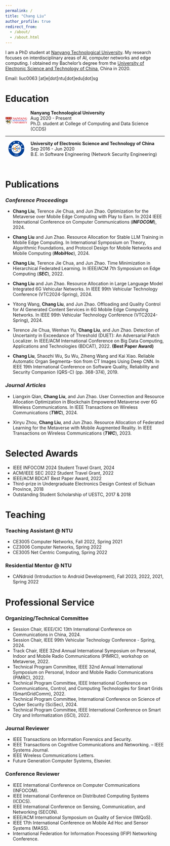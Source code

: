 ```yaml
---
permalink: /
title: "Chang Liu"
author_profile: true
redirect_from: 
  - /about/
  - /about.html
---
```


I am a PhD student at [Nanyang Technological University](https://www.ntu.edu.sg/). My research focuses on interdisciplinary areas of AI, computer networks and edge computing. I obtained my Bachelor’s degree from the [University of Electronic Science and Technology of China](https://www.uestc.edu.cn/), China in 2020.

Email: liuc0063 \[at\]e[dot]ntu[dot]edu[dot]sg


# Education 

<div style="display: flex; align-items: center;">
    <div style="width: 70px; height: 50px; margin-right: 10px;">
        <img src="../images/NTU_Logo.png" alt="NTU Logo" style="width: 100%; height: 100%; object-fit: contain;" />
    </div>
    <div>
        <b>Nanyang Technological University</b> <br>
        Aug 2020 - Present  <br>
        Ph.D. student at College of Computing and Data Science (CCDS)
    </div>
</div>

---


<div style="display: flex; align-items: center;">
    <div style="width: 70px; height: 50px; margin-right: 10px;">
        <img src="../images/UESTC_Logo.png" alt="UESTC Logo" style="width: 100%; height: 100%; object-fit: contain;" />
    </div>
    <div>
        <b>University of Electronic Science and Technology of China</b> <br>
        Sep 2016 - Jun 2020 <br>
        B.E. in Software Engineering (Network Security Engineering)
    </div>
</div>

&nbsp;

# Publications 


### *Conference Proceedings*

+ **Chang Liu**, Terence Jie Chua, and Jun Zhao. Optimization for the Metaverse over Mobile Edge Computing with Play to Earn. In 2024 IEEE International Conference on Computer Communications (***INFOCOM***), 2024.
+ **Chang Liu** and Jun Zhao. Resource Allocation for Stable LLM Training in Mobile Edge Computing. In International Symposium on Theory, Algorithmic Foundations, and Protocol Design for Mobile Networks and Mobile Computing (***MobiHoc***), 2024.

+ **Chang Liu**, Terence Jie Chua, and Jun Zhao. Time Minimization in Hierarchical Federated Learning. In IEEE/ACM 7th Symposium on Edge Computing (***SEC***), 2022.

+ **Chang Liu** and Jun Zhao. Resource Allocation in Large Language Model Integrated 6G Vehicular Networks. In IEEE 99th Vehicular Technology Conference (VTC2024-Spring), 2024.

+ Yitong Wang, **Chang Liu**, and Jun Zhao. Offloading and Quality Control for AI Generated Content Services in 6G Mobile Edge Computing Networks. In IEEE 99th Vehicular Technology Conference (VTC2024-Spring), 2024.

+ Terence Jie Chua, Wenhan Yu, **Chang Liu**, and Jun Zhao. Detection of Uncertainty in Exceedance of Threshold (DUET): An Adversarial Patch Localizer. In IEEE/ACM International Conference on Big Data Computing, Applications and Technologies (BDCAT), 2022. **(Best Paper Award)**

+ **Chang Liu**, Shaozhi Wu, Su Wu, Ziheng Wang and Kai Xiao. Reliable Automatic Organ Segmenta- tion from CT Images Using Deep CNN. In IEEE 19th International Conference on Software Quality, Reliability and Security Companion (QRS-C) (pp. 368-374), 2019.

### *Journal Articles*

+ Liangxin Qian, **Chang Liu**, and Jun Zhao. User Connection and Resource Allocation Optimization in Blockchain Empowered Metaverse over 6G Wireless Communications. In IEEE Transactions on Wireless Communications (***TWC***), 2024.

+ Xinyu Zhou, **Chang Liu**, and Jun Zhao. Resource Allocation of Federated Learning for the Metaverse with Mobile Augmented Reality. In IEEE Transactions on Wireless Communications (***TWC***), 2023.

# Selected Awards

+ IEEE INFOCOM 2024 Student Travel Grant, 2024
+ ACM/IEEE SEC 2022 Student Travel Grant, 2022
+ IEEE/ACM BDCAT Best Paper Award, 2022
+ Third-prize in Undergraduate Electronics Design Contest of Sichuan Province, 2018
+ Outstanding Student Scholarship of UESTC, 2017 & 2018

# Teaching

### Teaching Assistant @ NTU
+ CE3005 Computer Networks, Fall 2022, Spring 2021
+ CZ3006 Computer Networks, Spring 2022
+ CE3005 Net Centric Computing, Spring 2022

### Residential Mentor @ NTU
+ CANdroid (Introduction to Android Development), Fall 2023, 2022, 2021, Spring 2022

# Professional Service

### Organizing/Technical Committee

+ Session Chair, IEEE/CIC 13th International Conference on Communications in China, 2024.
+ Session Chair, IEEE 99th Vehicular Technology Conference - Spring, 2024.
+ Track Chair, IEEE 32nd Annual International Symposium on Personal, Indoor and Mobile Radio Communications (PIMRC), workshop on Metaverse, 2022.
+ Technical Program Committee, IEEE 32nd Annual International Symposium on Personal, Indoor and
Mobile Radio Communications (PIMRC), 2022.
+ Technical Program Committee, IEEE International Conference on Communications, Control, and
Computing Technologies for Smart Grids (SmartGridComm), 2022.
+ Technical Program Committee, International Conference on Science of Cyber Security (SciSec), 2024.
+ Technical Program Committee, IEEE International Conference on Smart City and Informatization
(iSCI), 2022.

### Journal Reviewer

+ IEEE Transactions on Information Forensics and Security.
+ IEEE Transactions on Cognitive Communications and Networking. – IEEE Systems Journal.
+ IEEE Wireless Communications Letters.
+ Future Generation Computer Systems, Elsevier.

### Conference Reviewer
+ IEEE International Conference on Computer Communications (INFOCOM).
+ IEEE International Conference on Distributed Computing Systems (ICDCS).
+ IEEE International Conference on Sensing, Communication, and Networking (SECON). 
+ IEEE/ACM International Symposium on Quality of Service (IWQoS).
+ IEEE 17th International Conference on Mobile Ad Hoc and Sensor Systems (MASS).
+ International Federation for Information Processing (IFIP) Networking Conference.
